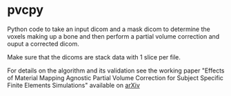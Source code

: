 # pvcpy
Python code to take an input dicom and a mask dicom to determine the voxels making up a bone and then perform a partial volume correction and ouput a corrected dicom.

Make sure that the dicoms are stack data with 1 slice per file.

For details on the algorithm and its validation see the working paper "Effects of Material Mapping Agnostic Partial Volume Correction for Subject Specific Finite Elements Simulations" available on [arXiv]([https://arxiv.org/](https://arxiv.org/abs/2309.01769)https://arxiv.org/abs/2309.01769])
